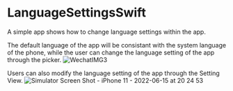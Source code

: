 # LanguageSettingsSwift
A simple app shows how to change language settings within the app.

The default language of the app will be consistant with the system language of the phone, while the user can change the language setting of the app through the picker. 
![WechatIMG3](https://user-images.githubusercontent.com/99160821/173806414-9bd65d3c-1186-4874-97a1-577a6a612c13.jpeg)

Users can also modify the language setting of the app through the Setting View.
![Simulator Screen Shot - iPhone 11 - 2022-06-15 at 20 24 53](https://user-images.githubusercontent.com/99160821/173807851-0e4f7654-5a56-45be-839a-b7a0e3c9674f.png)
